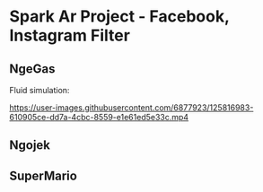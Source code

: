 # Spark Ar Project - Facebook, Instagram Filter

## NgeGas
Fluid simulation:

https://user-images.githubusercontent.com/6877923/125816983-610905ce-dd7a-4cbc-8559-e1e61ed5e33c.mp4

## Ngojek

## SuperMario
